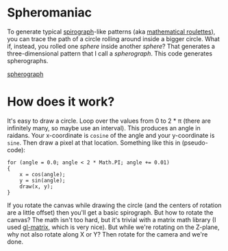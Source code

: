 ﻿# Spheromaniac

To generate typical [spirograph](https://en.wikipedia.org/wiki/Spirograph)-like patterns (aka [mathematical roulettes](https://en.wikipedia.org/wiki/Roulette_(curve))), you can trace the path of a circle rolling around inside a bigger circle. What if, instead, you rolled one *sphere* inside another *sphere*? That generates a three-dimensional pattern that I call a *spherograph*. This code generates spherographs.

[spherograph](sphero.png)

# How does it work?

It's easy to draw a circle. Loop over the values from 0 to 2 * π (there are infinitely many, so maybe use an interval). This produces an angle in raidans. Your x-coordinate is `cosine` of the angle and your y-coordinate is `sine`. Then draw a pixel at that location. Something like this in (pseudo-code):

    for (angle = 0.0; angle < 2 * Math.PI; angle += 0.01)
    {
        x = cos(angle);
        y = sin(angle);
        draw(x, y);
    }

If you rotate the canvas while drawing the circle (and the centers of rotation are a little offset) then you'll get a basic spirograph. But how to rotate the canvas? The math isn't too hard, but it's trivial with a matrix math library (I used [gl-matrix](https://glmatrix.net/), which is very nice). But while we're rotating on the Z-plane, why not also rotate along X or Y? Then rotate for the camera and we're done.